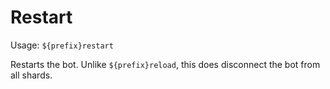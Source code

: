 # Restart

Usage: `${prefix}restart`


Restarts the bot. Unlike `${prefix}reload`, this does disconnect the bot from all shards.
